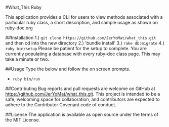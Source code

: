 #What_This Ruby

This application provides a CLI for users to view methods associated with a particular ruby class, a short description, and sample usage as shown on ruby-doc.org

##Installation
1.) `git clone https://github.com/JerYoMat/what_this.git` and then cd into the new directory
2.) 'bundle install'
3.) `rake db:migrate`
4.) `ruby bin/setup`
Please be patient for the setup to complete.  You are currently populating a database with every ruby-doc class page.  This may take a minute or two.

##Usage
Type the below and follow the on screen prompts.
- `ruby bin/run`

##Contributing
Bug reports and pull requests are welcome on GitHub at https://github.com/JerYoMat/what_this.git. This project is intended to be a safe, welcoming space for collaboration, and contributors are expected to adhere to the Contributor Covenant code of conduct.

##License
The application is available as open source under the terms of the MIT License.
